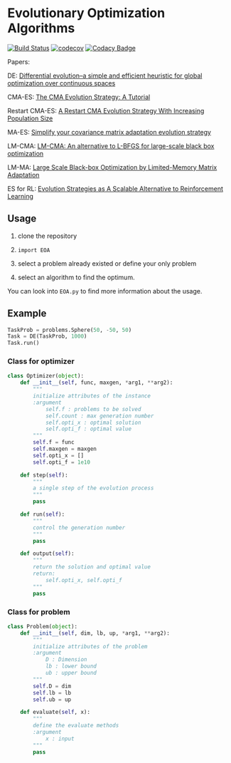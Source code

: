 # Evolutionary Optimization Algorithms

[![Build Status](https://travis-ci.com/LDNN97/Evolutionary-Optimization-Algorithms.svg?branch=master)](https://travis-ci.com/LDNN97/Evolutionary-Optimization-Algorithms) [![codecov](https://codecov.io/gh/LDNN97/Evolutionary-Optimization-Algorithms/branch/master/graph/badge.svg)](https://codecov.io/gh/LDNN97/Evolutionary-Optimization-Algorithms) [![Codacy Badge](https://api.codacy.com/project/badge/Grade/91d7ec72068b4c39b5daca093e5bf8ba)](https://www.codacy.com/app/LDNN97/Evolutionary-Optimization-Algorithms?utm_source=github.com&amp;utm_medium=referral&amp;utm_content=LDNN97/Evolutionary-Optimization-Algorithms&amp;utm_campaign=Badge_Grade)

Papers:

DE: [Differential evolution–a simple and efficient heuristic for global optimization over continuous spaces](https://link.springer.com/article/10.1023/A:1008202821328)

CMA-ES: [The CMA Evolution Strategy: A Tutorial](https://arxiv.org/pdf/1604.00772)

Restart CMA-ES: [A Restart CMA Evolution Strategy With Increasing Population Size](https://ieeexplore.ieee.org/abstract/document/1554902/)

MA-ES: [Simplify your covariance matrix adaptation evolution strategy](https://ieeexplore.ieee.org/abstract/document/7875115/)

LM-CMA: [LM-CMA: An alternative to L-BFGS for large-scale black box optimization](https://www.mitpressjournals.org/doi/abs/10.1162/EVCO_a_00168)

LM-MA: [Large Scale Black-box Optimization by Limited-Memory Matrix Adaptation](https://ieeexplore.ieee.org/abstract/document/8410043/)

ES for RL: [Evolution Strategies as A Scalable Alternative to Reinforcement Learning](https://arxiv.org/abs/1703.03864)

## Usage

1. clone the repository

2. `import EOA`

3. select a problem already existed or define your only problem

4. select an algorithm to find the optimum.

You can look into `EOA.py` to find more information about the usage.

## Example

``` python
TaskProb = problems.Sphere(50, -50, 50)
Task = DE(TaskProb, 1000)
Task.run()
```

### Class for optimizer

``` python
class Optimizer(object):
    def __init__(self, func, maxgen, *arg1, **arg2):
        """
        initialize attributes of the instance
        :argument
            self.f : problems to be solved
            self.count : max generation number
            self.opti_x : optimal solution
            self.opti_f : optimal value
        """
        self.f = func
        self.maxgen = maxgen
        self.opti_x = []
        self.opti_f = 1e10

    def step(self):
        """
        a single step of the evolution process
        """
        pass

    def run(self):
        """
        control the generation number
        """
        pass

    def output(self):
        """
        return the solution and optimal value
        return:
            self.opti_x, self.opti_f
        """
        pass
```

### Class for problem

``` python
class Problem(object):
    def __init__(self, dim, lb, up, *arg1, **arg2):
        """
        initialize attributes of the problem
        :argument
            D : Dimension
            lb : lower bound
            ub : upper bound
        """
        self.D = dim
        self.lb = lb
        self.ub = up

    def evaluate(self, x):
        """
        define the evaluate methods
        :argument
            x : input
        """
        pass
```
